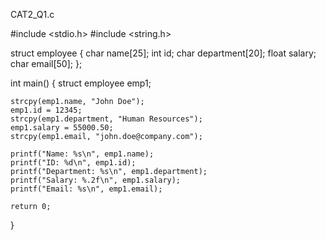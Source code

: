 CAT2_Q1.c

#include <stdio.h>
#include <string.h>

struct employee {
    char name[25];
    int id;
    char department[20];
    float salary;
    char email[50];
};

int main() {
    struct employee emp1;

    strcpy(emp1.name, "John Doe");
    emp1.id = 12345;
    strcpy(emp1.department, "Human Resources");
    emp1.salary = 55000.50;
    strcpy(emp1.email, "john.doe@company.com");

    printf("Name: %s\n", emp1.name);
    printf("ID: %d\n", emp1.id);
    printf("Department: %s\n", emp1.department);
    printf("Salary: %.2f\n", emp1.salary);
    printf("Email: %s\n", emp1.email);

    return 0;
}
